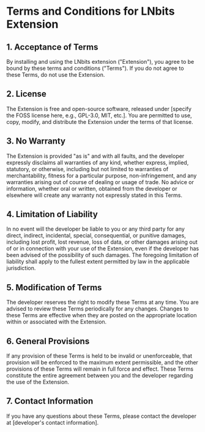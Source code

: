 # Terms and Conditions for LNbits Extension

## 1. Acceptance of Terms
By installing and using the LNbits extension ("Extension"), you agree to be bound by these terms and conditions ("Terms"). If you do not agree to these Terms, do not use the Extension.

## 2. License
The Extension is free and open-source software, released under [specify the FOSS license here, e.g., GPL-3.0, MIT, etc.]. You are permitted to use, copy, modify, and distribute the Extension under the terms of that license.

## 3. No Warranty
The Extension is provided "as is" and with all faults, and the developer expressly disclaims all warranties of any kind, whether express, implied, statutory, or otherwise, including but not limited to warranties of merchantability, fitness for a particular purpose, non-infringement, and any warranties arising out of course of dealing or usage of trade. No advice or information, whether oral or written, obtained from the developer or elsewhere will create any warranty not expressly stated in this Terms.

## 4. Limitation of Liability
In no event will the developer be liable to you or any third party for any direct, indirect, incidental, special, consequential, or punitive damages, including lost profit, lost revenue, loss of data, or other damages arising out of or in connection with your use of the Extension, even if the developer has been advised of the possibility of such damages. The foregoing limitation of liability shall apply to the fullest extent permitted by law in the applicable jurisdiction.

## 5. Modification of Terms
The developer reserves the right to modify these Terms at any time. You are advised to review these Terms periodically for any changes. Changes to these Terms are effective when they are posted on the appropriate location within or associated with the Extension.

## 6. General Provisions
If any provision of these Terms is held to be invalid or unenforceable, that provision will be enforced to the maximum extent permissible, and the other provisions of these Terms will remain in full force and effect. These Terms constitute the entire agreement between you and the developer regarding the use of the Extension.

## 7. Contact Information
If you have any questions about these Terms, please contact the developer at [developer's contact information].
